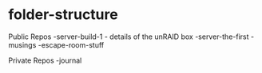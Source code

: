 # folder-structure


Public Repos
-server-build-1 - details of the unRAID box
-server-the-first - musings
-escape-room-stuff

Private Repos
-journal